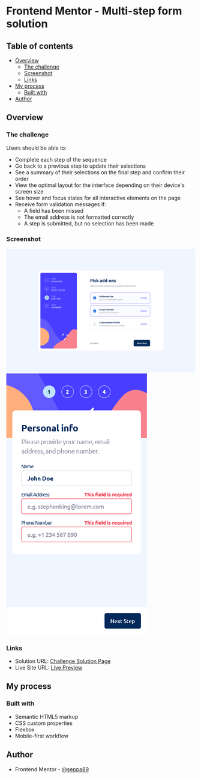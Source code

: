 # Frontend Mentor - Multi-step form solution

## Table of contents

- [Overview](#overview)
  - [The challenge](#the-challenge)
  - [Screenshot](#screenshot)
  - [Links](#links)
- [My process](#my-process)
  - [Built with](#built-with)
- [Author](#author)

## Overview

### The challenge

Users should be able to:

- Complete each step of the sequence
- Go back to a previous step to update their selections
- See a summary of their selections on the final step and confirm their order
- View the optimal layout for the interface depending on their device's screen size
- See hover and focus states for all interactive elements on the page
- Receive form validation messages if:
  - A field has been missed
  - The email address is not formatted correctly
  - A step is submitted, but no selection has been made

### Screenshot

![](./screenshots/desktop-step-three.png)
![](./screenshots/mobile-step-1.png)

### Links

- Solution URL: [Challenge Solution Page](https://www.frontendmentor.io/solutions/vanilla-stack-multi-step-form-L2BD8ssw13)
- Live Site URL: [Live Preview](https://seppa89.github.io/multistep-form/)

## My process

### Built with

- Semantic HTML5 markup
- CSS custom properties
- Flexbox
- Mobile-first workflow

## Author

- Frontend Mentor - [@seppa89](https://www.frontendmentor.io/profile/seppa89)
